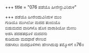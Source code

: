 +++
title = "076 ಪಡೆಯೊ ಹೀನೇನ್ದುವಿನಿರುಳ"

+++
ಪಡೆಯೊ ಹೀನೇಂದುವಿನಿರುಳ ಮುಂ  
ಗುಡಿಯೊ ಮುಗಿಲೋ ಮದದ ತುಂಬಿಯೊ  
ಬಿಡುಮದದ ವಾರಿಗಳೊ ಹೊಸ ವಾರಾಶಿಯೋ ಮೇಣು  
ಅಡಸಿ ಪದಹತಧೂಳಿ ಮದವನು  
ಕುಡಿದುದಾ ಮದಧಾರೆ ರೇಣುವ  
ನಡಗಿಸಲು ಮದಧೂಳಿಗಳು ಹೆಣಗಿದುವು ತಮ್ಮೊಳಗೆ      ॥76॥